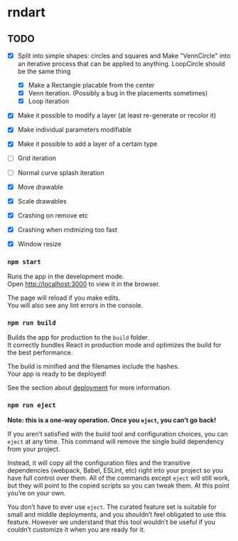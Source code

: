 # rndart

## TODO

- [x] Split into simple shapes: circles and squares and Make "VennCircle" into an iterative process that can be applied to anything. LoopCircle should be the same thing

  - [x] Make a Rectangle placable from the center
  - [x] Venn iteration. (Possibly a bug in the placements sometimes)
  - [x] Loop iteration

- [x] Make it possible to modify a layer (at least re-generate or recolor it)
- [x] Make individual parameters modifiable
- [x] Make it possible to add a layer of a certain type
- [ ] Grid iteration
- [ ] Normal curve splash iteration
- [x] Move drawable
- [x] Scale drawables
- [x] Crashing on remove etc
- [x] Crashing when rndmizing too fast
- [x] Window resize

### `npm start`

Runs the app in the development mode.\
Open [http://localhost:3000](http://localhost:3000) to view it in the browser.

The page will reload if you make edits.\
You will also see any lint errors in the console.

### `npm run build`

Builds the app for production to the `build` folder.\
It correctly bundles React in production mode and optimizes the build for the best performance.

The build is minified and the filenames include the hashes.\
Your app is ready to be deployed!

See the section about [deployment](https://facebook.github.io/create-react-app/docs/deployment) for more information.

### `npm run eject`

**Note: this is a one-way operation. Once you `eject`, you can’t go back!**

If you aren’t satisfied with the build tool and configuration choices, you can `eject` at any time. This command will remove the single build dependency from your project.

Instead, it will copy all the configuration files and the transitive dependencies (webpack, Babel, ESLint, etc) right into your project so you have full control over them. All of the commands except `eject` will still work, but they will point to the copied scripts so you can tweak them. At this point you’re on your own.

You don’t have to ever use `eject`. The curated feature set is suitable for small and middle deployments, and you shouldn’t feel obligated to use this feature. However we understand that this tool wouldn’t be useful if you couldn’t customize it when you are ready for it.

